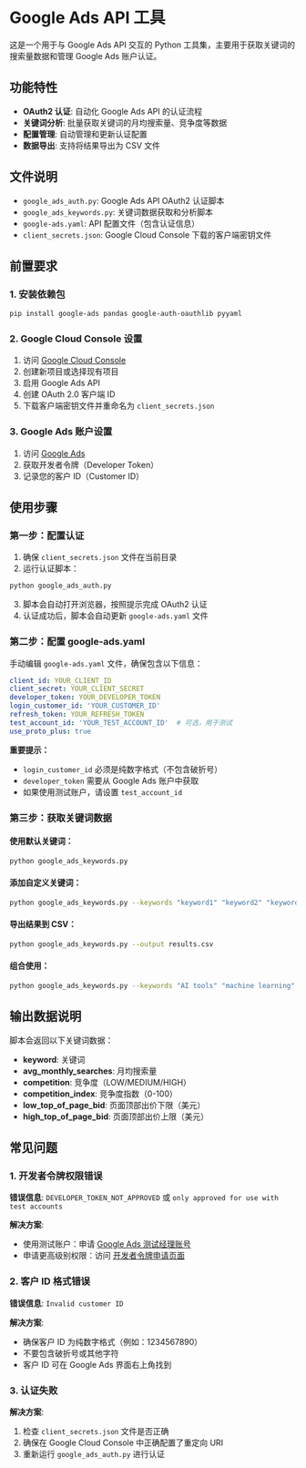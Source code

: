 # Google Ads API 工具

这是一个用于与 Google Ads API 交互的 Python 工具集，主要用于获取关键词的搜索量数据和管理 Google Ads 账户认证。

## 功能特性

- **OAuth2 认证**: 自动化 Google Ads API 的认证流程
- **关键词分析**: 批量获取关键词的月均搜索量、竞争度等数据
- **配置管理**: 自动管理和更新认证配置
- **数据导出**: 支持将结果导出为 CSV 文件

## 文件说明

- `google_ads_auth.py`: Google Ads API OAuth2 认证脚本
- `google_ads_keywords.py`: 关键词数据获取和分析脚本
- `google-ads.yaml`: API 配置文件（包含认证信息）
- `client_secrets.json`: Google Cloud Console 下载的客户端密钥文件

## 前置要求

### 1. 安装依赖包

```bash
pip install google-ads pandas google-auth-oauthlib pyyaml
```

### 2. Google Cloud Console 设置

1. 访问 [Google Cloud Console](https://console.cloud.google.com/)
2. 创建新项目或选择现有项目
3. 启用 Google Ads API
4. 创建 OAuth 2.0 客户端 ID
5. 下载客户端密钥文件并重命名为 `client_secrets.json`

### 3. Google Ads 账户设置

1. 访问 [Google Ads](https://ads.google.com/)
2. 获取开发者令牌（Developer Token）
3. 记录您的客户 ID（Customer ID）

## 使用步骤

### 第一步：配置认证

1. 确保 `client_secrets.json` 文件在当前目录
2. 运行认证脚本：

```bash
python google_ads_auth.py
```

3. 脚本会自动打开浏览器，按照提示完成 OAuth2 认证
4. 认证成功后，脚本会自动更新 `google-ads.yaml` 文件

### 第二步：配置 google-ads.yaml

手动编辑 `google-ads.yaml` 文件，确保包含以下信息：

```yaml
client_id: YOUR_CLIENT_ID
client_secret: YOUR_CLIENT_SECRET
developer_token: YOUR_DEVELOPER_TOKEN
login_customer_id: 'YOUR_CUSTOMER_ID'
refresh_token: YOUR_REFRESH_TOKEN
test_account_id: 'YOUR_TEST_ACCOUNT_ID'  # 可选，用于测试
use_proto_plus: true
```

**重要提示：**
- `login_customer_id` 必须是纯数字格式（不包含破折号）
- `developer_token` 需要从 Google Ads 账户中获取
- 如果使用测试账户，请设置 `test_account_id`

### 第三步：获取关键词数据

#### 使用默认关键词：

```bash
python google_ads_keywords.py
```

#### 添加自定义关键词：

```bash
python google_ads_keywords.py --keywords "keyword1" "keyword2" "keyword3"
```

#### 导出结果到 CSV：

```bash
python google_ads_keywords.py --output results.csv
```

#### 组合使用：

```bash
python google_ads_keywords.py --keywords "AI tools" "machine learning" --output keyword_analysis.csv
```

## 输出数据说明

脚本会返回以下关键词数据：

- **keyword**: 关键词
- **avg_monthly_searches**: 月均搜索量
- **competition**: 竞争度（LOW/MEDIUM/HIGH）
- **competition_index**: 竞争度指数（0-100）
- **low_top_of_page_bid**: 页面顶部出价下限（美元）
- **high_top_of_page_bid**: 页面顶部出价上限（美元）

## 常见问题

### 1. 开发者令牌权限错误

**错误信息**: `DEVELOPER_TOKEN_NOT_APPROVED` 或 `only approved for use with test accounts`

**解决方案**:
- 使用测试账户：申请 [Google Ads 测试经理账号](https://ads.google.com/nav/selectaccount?sf=mt&hl=zh-cn)
- 申请更高级别权限：访问 [开发者令牌申请页面](https://developers.google.com/google-ads/api/docs/first-call/dev-token)

### 2. 客户 ID 格式错误

**错误信息**: `Invalid customer ID`

**解决方案**:
- 确保客户 ID 为纯数字格式（例如：1234567890）
- 不要包含破折号或其他字符
- 客户 ID 可在 Google Ads 界面右上角找到

### 3. 认证失败

**解决方案**:
1. 检查 `client_secrets.json` 文件是否正确
2. 确保在 Google Cloud Console 中正确配置了重定向 URI
3. 重新运行 `google_ads_auth.py` 进行认证
